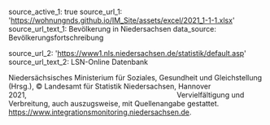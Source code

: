 source_active_1: true
source_url_1: 'https://wohnungnds.github.io/IM_Site/assets/excel/2021_1-1-1.xlsx'
source_url_text_1: Bevölkerung in Niedersachsen
data_source: Bevölkerungsfortschreibung

source_url_2: 'https://www1.nls.niedersachsen.de/statistik/default.asp'
source_url_text_2: LSN-Online Datenbank

Niedersächsisches Ministerium für Soziales, Gesundheit und Gleichstellung (Hrsg.),
© Landesamt für Statistik Niedersachsen, Hannover 2021,                                                                          
Vervielfältigung und Verbreitung, auch auszugsweise, mit Quellenangabe gestattet.
https://www.integrationsmonitoring.niedersachsen.de.
